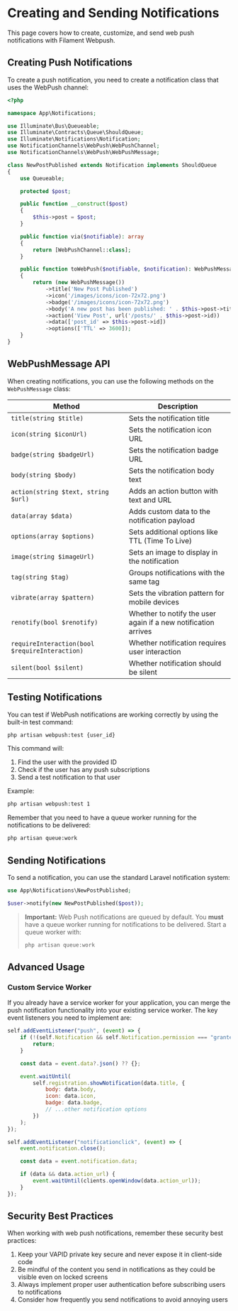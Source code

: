 # Creating and Sending Notifications

This page covers how to create, customize, and send web push notifications with Filament Webpush.

## Creating Push Notifications

To create a push notification, you need to create a notification class that uses the WebPush channel:

```php
<?php

namespace App\Notifications;

use Illuminate\Bus\Queueable;
use Illuminate\Contracts\Queue\ShouldQueue;
use Illuminate\Notifications\Notification;
use NotificationChannels\WebPush\WebPushChannel;
use NotificationChannels\WebPush\WebPushMessage;

class NewPostPublished extends Notification implements ShouldQueue
{
    use Queueable;

    protected $post;

    public function __construct($post)
    {
        $this->post = $post;
    }

    public function via($notifiable): array
    {
        return [WebPushChannel::class];
    }

    public function toWebPush($notifiable, $notification): WebPushMessage
    {
        return (new WebPushMessage())
            ->title('New Post Published')
            ->icon('/images/icons/icon-72x72.png')
            ->badge('/images/icons/icon-72x72.png')
            ->body('A new post has been published: ' . $this->post->title)
            ->action('View Post', url('/posts/' . $this->post->id))
            ->data(['post_id' => $this->post->id])
            ->options(['TTL' => 3600]);
    }
}
```

## WebPushMessage API

When creating notifications, you can use the following methods on the `WebPushMessage` class:

| Method                                         | Description                                                    |
| ---------------------------------------------- | -------------------------------------------------------------- |
| `title(string $title)`                         | Sets the notification title                                    |
| `icon(string $iconUrl)`                        | Sets the notification icon URL                                 |
| `badge(string $badgeUrl)`                      | Sets the notification badge URL                                |
| `body(string $body)`                           | Sets the notification body text                                |
| `action(string $text, string $url)`            | Adds an action button with text and URL                        |
| `data(array $data)`                            | Adds custom data to the notification payload                   |
| `options(array $options)`                      | Sets additional options like TTL (Time To Live)                |
| `image(string $imageUrl)`                      | Sets an image to display in the notification                   |
| `tag(string $tag)`                             | Groups notifications with the same tag                         |
| `vibrate(array $pattern)`                      | Sets the vibration pattern for mobile devices                  |
| `renotify(bool $renotify)`                     | Whether to notify the user again if a new notification arrives |
| `requireInteraction(bool $requireInteraction)` | Whether notification requires user interaction                 |
| `silent(bool $silent)`                         | Whether notification should be silent                          |

## Testing Notifications

You can test if WebPush notifications are working correctly by using the built-in test command:

```bash
php artisan webpush:test {user_id}
```

This command will:

1. Find the user with the provided ID
2. Check if the user has any push subscriptions
3. Send a test notification to that user

Example:

```bash
php artisan webpush:test 1
```

Remember that you need to have a queue worker running for the notifications to be delivered:

```bash
php artisan queue:work
```

## Sending Notifications

To send a notification, you can use the standard Laravel notification system:

```php
use App\Notifications\NewPostPublished;

$user->notify(new NewPostPublished($post));
```

> **Important:**
> Web Push notifications are queued by default. You **must** have a queue worker running for notifications to be delivered. Start a queue worker with:
>
> ```bash
> php artisan queue:work
> ```

## Advanced Usage

### Custom Service Worker

If you already have a service worker for your application, you can merge the push notification functionality into your existing service worker. The key event listeners you need to implement are:

```js
self.addEventListener("push", (event) => {
    if (!(self.Notification && self.Notification.permission === "granted")) {
        return;
    }

    const data = event.data?.json() ?? {};

    event.waitUntil(
        self.registration.showNotification(data.title, {
            body: data.body,
            icon: data.icon,
            badge: data.badge,
            // ...other notification options
        })
    );
});

self.addEventListener("notificationclick", (event) => {
    event.notification.close();

    const data = event.notification.data;

    if (data && data.action_url) {
        event.waitUntil(clients.openWindow(data.action_url));
    }
});
```

## Security Best Practices

When working with web push notifications, remember these security best practices:

1. Keep your VAPID private key secure and never expose it in client-side code
2. Be mindful of the content you send in notifications as they could be visible even on locked screens
3. Always implement proper user authentication before subscribing users to notifications
4. Consider how frequently you send notifications to avoid annoying users
